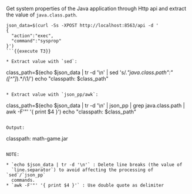 Get system properties of the Java application through Http api and
extract the value of `java.class.path`.

```
json_data=$(curl -Ss -XPOST http://localhost:8563/api -d '
{
  "action":"exec",
  "command":"sysprop"
}')
```{{execute T3}}

* Extract value with `sed`:

```
class_path=$(echo $json_data | tr -d '\n' | sed 's/.*"java.class.path":"\([^"]*\).*/\1/')
echo "classpath: $class_path"
```{{execute T3}}

* Extract value with `json_pp/awk`:

```
class_path=$(echo $json_data | tr -d '\n' | json_pp | grep java.class.path | awk -F'"' '{ print $4 }')
echo "classpath: $class_path"
```{{execute T3}}

Output:

```
classpath: math-game.jar
```

NOTE:

* `echo $json_data | tr -d '\n'` : Delete line breaks (the value of
  `line.separator`) to avoid affecting the processing of `sed`/`json_pp`
  commands.
* `awk -F'"' '{ print $4 }'` : Use double quote as delimiter
